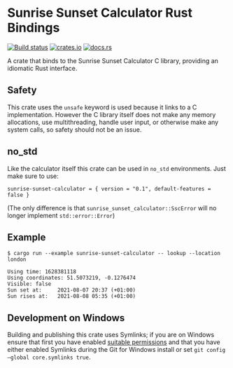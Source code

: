 # Sunrise Sunset Calculator Rust Bindings

[![Build status](https://github.com/jacob-pro/sunrise-sunset-calculator/actions/workflows/rust.yml/badge.svg)](https://github.com/jacob-pro/sunrise-sunset-calculator/actions/workflows/rust.yml)
[![crates.io](https://img.shields.io/crates/v/sunrise-sunset-calculator.svg)](https://crates.io/crates/sunrise-sunset-calculator)
[![docs.rs](https://docs.rs/sunrise-sunset-calculator/badge.svg)](https://docs.rs/crate/sunrise-sunset-calculator)

A crate that binds to the Sunrise Sunset Calculator C library, providing an idiomatic Rust interface.

## Safety

This crate uses the `unsafe` keyword is used because it links to a C implementation. However the C library itself does 
not make any memory allocations, use multithreading, handle user input, or otherwise make any system calls, so safety 
should not be an issue.

## no_std

Like the calculator itself this crate can be used in `no_std` environments. Just make sure to use:

```
sunrise-sunset-calculator = { version = "0.1", default-features = false }
```

(The only difference is that `sunrise_sunset_calculator::SscError` will no longer implement `std::error::Error`)

## Example

```
$ cargo run --example sunrise-sunset-calculator -- lookup --location london

Using time: 1628381118
Using coordinates: 51.5073219, -0.1276474
Visible: false
Sun set at:     2021-08-07 20:37 (+01:00)
Sun rises at:   2021-08-08 05:35 (+01:00)
```

## Development on Windows

Building and publishing this crate uses Symlinks; if you are on Windows ensure that first you have enabled 
[suitable permissions](https://github.com/git-for-windows/git/wiki/Symbolic-Links) and that you have either
enabled Symlinks during the Git for Windows install or set `git config –global core.symlinks true`.
